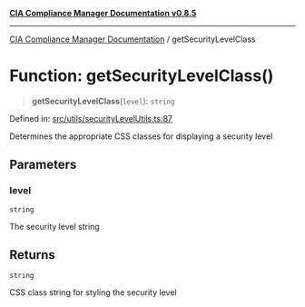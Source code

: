 [**CIA Compliance Manager Documentation v0.8.5**](../README.md)

***

[CIA Compliance Manager Documentation](../globals.md) / getSecurityLevelClass

# Function: getSecurityLevelClass()

> **getSecurityLevelClass**(`level`): `string`

Defined in: [src/utils/securityLevelUtils.ts:87](https://github.com/Hack23/cia-compliance-manager/blob/b799ef22d9067d09cc69eaeddf109ac9dcdce934/src/utils/securityLevelUtils.ts#L87)

Determines the appropriate CSS classes for displaying a security level

## Parameters

### level

`string`

The security level string

## Returns

`string`

CSS class string for styling the security level
